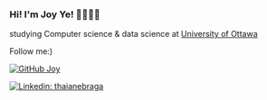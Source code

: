 ### Hi! I'm Joy Ye! 🌱👩🏼‍💻

studying Computer science & data science at 
<a href src="https://www.uottawa.ca/en">University of Ottawa</a>


Follow me:)

[![GitHub Joy](https://img.shields.io/github/followers/ZijunYe?label=follow&style=social)](hhttps://github.com/ZijunYe)


[![Linkedin: thaianebraga](https://img.shields.io/badge/-thaianebraga-blue?style=flat-square&logo=Linkedin&logoColor=white&link=https://www.linkedin.com/in/joyyezi/)](https://www.linkedin.com/in/joyyezi/)

